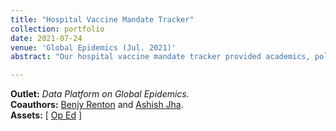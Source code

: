 ```yaml
---
title: "Hospital Vaccine Mandate Tracker"
collection: portfolio
date: 2021-07-24
venue: 'Global Epidemics (Jul. 2021)'
abstract: "Our hospital vaccine mandate tracker provided academics, policymakers, and the broader public with a comprehensive overview of which hospitals and health systems have mandated COVID-19 vaccinations for their clinical and non-clinical staff. In a pandemic which had already cost too many lives and created too many hardships, hospitals must uphold this standard and ensure that health systems are the safest spaces possible. Leading public health experts, clinicians, and organizations (including the American Hospital Association and American College of Emergency Physicians, and the American Association of Medical Colleges) all agree on the importance of vaccine mandates for hospital staff. We created this tracker to enable communities to input practices from their own local hospitals, and rally for systematic change in mandated vaccination policies."

---
```


**Outlet:** _Data Platform on Global Epidemics._
<br>
**Coauthors:** [Benjy Renton][brenton] and [Ashish Jha][ajha].
<br>
**Assets:** [ [Op Ed][hosptrack-pub] ]

[hosptrack-pub]: https://globalepidemics.org/2021/07/24/new-hospital-vaccine-mandate-tracker/
[brenton]: https://bhrenton.journoportfolio.com/
[ajha]: https://dean.sph.brown.edu/dean
